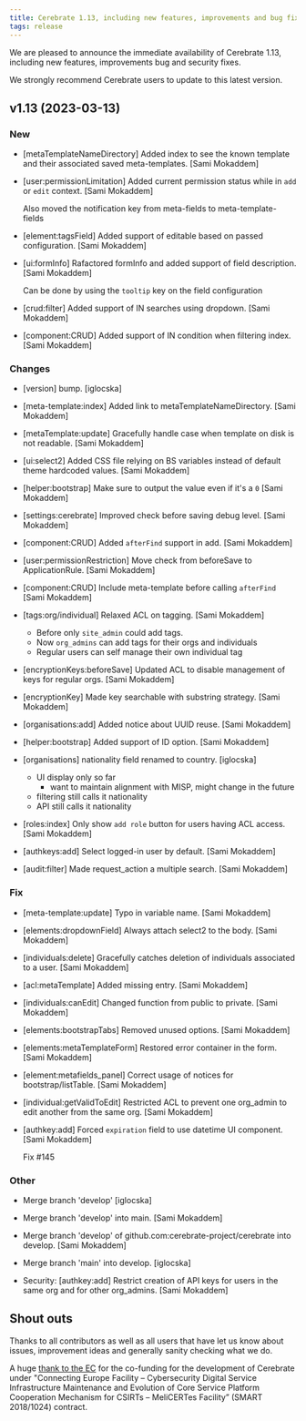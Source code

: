 ```yaml
---
title: Cerebrate 1.13, including new features, improvements and bug fixes. 
tags: release 
---
```


We are pleased to announce the immediate availability of Cerebrate 1.13, including new features, improvements bug and security fixes.

We strongly recommend Cerebrate users to update to this latest version.

## v1.13 (2023-03-13)

### New

* [metaTemplateNameDirectory] Added index to see the known template and their associated saved meta-templates. [Sami Mokaddem]

* [user:permissionLimitation] Added current permission status while in `add` or `edit` context. [Sami Mokaddem]

  Also moved the notification key from meta-fields to meta-template-fields

* [element:tagsField] Added support of editable based on passed configuration. [Sami Mokaddem]

* [ui:formInfo] Rafactored formInfo and added support of field description. [Sami Mokaddem]

  Can be done by using the `tooltip` key on the field configuration

* [crud:filter] Added support of IN searches using dropdown. [Sami Mokaddem]

* [component:CRUD] Added support of IN condition when filtering index. [Sami Mokaddem]

### Changes

* [version] bump. [iglocska]

* [meta-template:index] Added link to metaTemplateNameDirectory. [Sami Mokaddem]

* [metaTemplate:update] Gracefully handle case when template on disk is not readable. [Sami Mokaddem]

* [ui:select2] Added CSS file relying on BS variables instead of default theme hardcoded values. [Sami Mokaddem]

* [helper:bootstrap] Make sure to output the value even if it's a `0` [Sami Mokaddem]

* [settings:cerebrate] Improved check before saving debug level. [Sami Mokaddem]

* [component:CRUD] Added `afterFind` support in add. [Sami Mokaddem]

* [user:permissionRestriction] Move check from beforeSave to ApplicationRule. [Sami Mokaddem]

* [component:CRUD] Include meta-template before calling `afterFind` [Sami Mokaddem]

* [tags:org/individual] Relaxed ACL on tagging. [Sami Mokaddem]

  - Before only `site_admin` could add tags.
  - Now `org_admins` can add tags for their orgs and individuals
  - Regular users can self manage their own individual tag

* [encryptionKeys:beforeSave] Updated ACL to disable management of keys for regular orgs. [Sami Mokaddem]

* [encryptionKey] Made key searchable with substring strategy. [Sami Mokaddem]

* [organisations:add] Added notice about UUID reuse. [Sami Mokaddem]

* [helper:bootstrap] Added support of ID option. [Sami Mokaddem]

* [organisations] nationality field renamed to country. [iglocska]

  - UI display only so far
    - want to maintain alignment with MISP, might change in the future
  - filtering still calls it nationality
  - API still calls it nationality

* [roles:index] Only show `add role` button for users having ACL access. [Sami Mokaddem]

* [authkeys:add] Select logged-in user by default. [Sami Mokaddem]

* [audit:filter] Made request_action a multiple search. [Sami Mokaddem]

### Fix

* [meta-template:update]  Typo in variable name. [Sami Mokaddem]

* [elements:dropdownField] Always attach select2 to the body. [Sami Mokaddem]

* [individuals:delete] Gracefully catches deletion of individuals associated to a user. [Sami Mokaddem]

* [acl:metaTemplate] Added missing entry. [Sami Mokaddem]

* [individuals:canEdit] Changed function from public to private. [Sami Mokaddem]

* [elements:bootstrapTabs] Removed unused options. [Sami Mokaddem]

* [elements:metaTemplateForm] Restored error container in the form. [Sami Mokaddem]

* [element:metafields_panel] Correct usage of notices for bootstrap/listTable. [Sami Mokaddem]

* [individual:getValidToEdit] Restricted ACL to prevent one org_admin to edit another from the same org. [Sami Mokaddem]

* [authkey:add] Forced `expiration` field to use datetime UI component. [Sami Mokaddem]

  Fix #145

### Other

* Merge branch 'develop' [iglocska]

* Merge branch 'develop' into main. [Sami Mokaddem]

* Merge branch 'develop' of github.com:cerebrate-project/cerebrate into develop. [Sami Mokaddem]

* Merge branch 'main' into develop. [iglocska]

* Security: [authkey:add] Restrict creation of API keys for users in the same org and for other org_admins. [Sami Mokaddem]

## Shout outs

Thanks to all contributors as well as all users that have let us know about issues, improvement ideas and generally sanity checking what we do. 

A huge [thank to the EC](https://www.enisa.europa.eu/news/enisa-news/open-platform-and-tools-to-facilitate-the-collaboration-among-computer-security-incident-response-teams) for the co-funding for the development of Cerebrate under "Connecting Europe Facility – Cybersecurity Digital Service Infrastructure Maintenance and Evolution of Core Service Platform Cooperation Mechanism for CSIRTs – MeliCERTes Facility” (SMART 2018/1024) contract.

